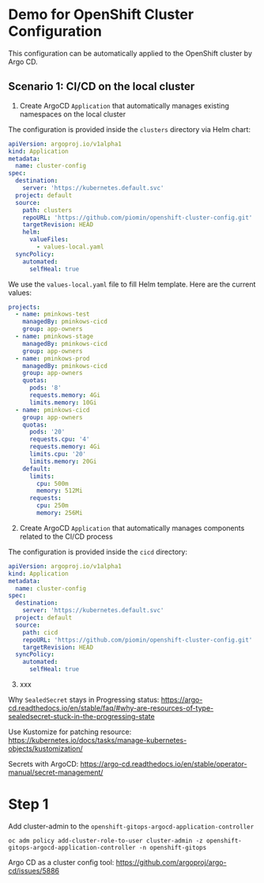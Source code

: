 # Demo for OpenShift Cluster Configuration

This configuration can be automatically applied to the OpenShift cluster by Argo CD.

## Scenario 1: CI/CD on the local cluster

1. Create ArgoCD `Application` that automatically manages existing namespaces on the local cluster

The configuration is provided inside the `clusters` directory via Helm chart:
```yaml
apiVersion: argoproj.io/v1alpha1
kind: Application
metadata:
  name: cluster-config
spec:
  destination:
    server: 'https://kubernetes.default.svc'
  project: default
  source:
    path: clusters
    repoURL: 'https://github.com/piomin/openshift-cluster-config.git'
    targetRevision: HEAD
    helm:
      valueFiles:
        - values-local.yaml
  syncPolicy:
    automated:
      selfHeal: true
```

We use the `values-local.yaml` file to fill Helm template. Here are the current values:
```yaml
projects:
  - name: pminkows-test
    managedBy: pminkows-cicd
    group: app-owners
  - name: pminkows-stage
    managedBy: pminkows-cicd
    group: app-owners
  - name: pminkows-prod
    managedBy: pminkows-cicd
    group: app-owners
    quotas:
      pods: '8'
      requests.memory: 4Gi
      limits.memory: 10Gi
  - name: pminkows-cicd
    group: app-owners
    quotas:
      pods: '20'
      requests.cpu: '4'
      requests.memory: 4Gi
      limits.cpu: '20'
      limits.memory: 20Gi
    default:
      limits:
        cpu: 500m
        memory: 512Mi
      requests:
        cpu: 250m
        memory: 256Mi
```

2. Create ArgoCD `Application` that automatically manages components related to the CI/CD process

The configuration is provided inside the `cicd` directory:
```yaml
apiVersion: argoproj.io/v1alpha1
kind: Application
metadata:
  name: cluster-config
spec:
  destination:
    server: 'https://kubernetes.default.svc'
  project: default
  source:
    path: cicd
    repoURL: 'https://github.com/piomin/openshift-cluster-config.git'
    targetRevision: HEAD
  syncPolicy:
    automated:
      selfHeal: true
```

3. xxx

Why `SealedSecret` stays in Progressing status:
https://argo-cd.readthedocs.io/en/stable/faq/#why-are-resources-of-type-sealedsecret-stuck-in-the-progressing-state

Use Kustomize for patching resource:
https://kubernetes.io/docs/tasks/manage-kubernetes-objects/kustomization/

Secrets with ArgoCD:
https://argo-cd.readthedocs.io/en/stable/operator-manual/secret-management/

# Step 1
Add cluster-admin to the `openshift-gitops-argocd-application-controller`

```shell
oc adm policy add-cluster-role-to-user cluster-admin -z openshift-gitops-argocd-application-controller -n openshift-gitops
```

Argo CD as a cluster config tool:
https://github.com/argoproj/argo-cd/issues/5886